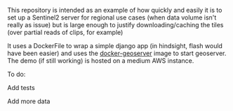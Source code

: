 This repository is intended as an example of how quickly and easily it is to 
set up a Sentinel2 server for regional use cases (when data volume isn't really as issue)
but is large enough to justify downloading/caching the tiles (over partial reads of clips, for example)

It uses a DockerFile to wrap a simple django app (in hindsight, flash would have been
easier) and uses the [docker-geoserver](https://github.com/kartoza/docker-geoserver) image
to start geoserver. The demo (if still working) is hosted on a medium AWS instance.



To do:

Add tests

Add more data